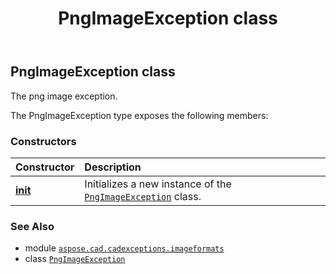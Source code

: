 ﻿---
title: PngImageException class
second_title: Aspose.CAD for Python via .NET API References
description: 
type: docs
weight: 80
url: /aspose.cad.cadexceptions.imageformats/pngimageexception/
is_root: false
---

## PngImageException class

The png image exception.



The PngImageException type exposes the following members:

### Constructors
| Constructor | Description |
| :- | :- |
| [__init__](/cad/python-net/aspose.cad.cadexceptions.imageformats/pngimageexception/__init__/#str) | Initializes a new instance of the [`PngImageException`](/cad/python-net/aspose.cad.cadexceptions.imageformats/pngimageexception) class. |



### See Also
* module [`aspose.cad.cadexceptions.imageformats`](..)
* class [`PngImageException`](/cad/python-net/aspose.cad.cadexceptions.imageformats/pngimageexception)
